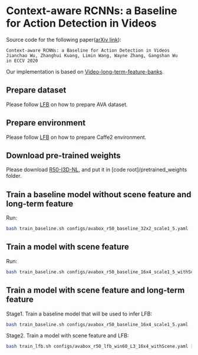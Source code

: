 # Context-aware RCNNs: a Baseline for Action Detection in Videos
Source code for the following paper([arXiv link](https://arxiv.org/abs/2007.09861)):

    Context-aware RCNNs: a Baseline for Action Detection in Videos
    Jianchao Wu, Zhanghui Kuang, Limin Wang, Wayne Zhang, Gangshan Wu
    in ECCV 2020

Our implementation is based on [Video-long-term-feature-banks](https://github.com/facebookresearch/video-long-term-feature-banks).

## Prepare dataset
Please follow [LFB](https://github.com/facebookresearch/video-long-term-feature-banks/blob/master/DATASET.md) on how to prepare AVA dataset.


## Prepare environment
Please follow [LFB](https://github.com/facebookresearch/video-long-term-feature-banks/blob/master/INSTALL.md) on how to prepare Caffe2 environment.

## Download pre-trained weights
Please download [R50-I3D-NL](https://dl.fbaipublicfiles.com/video-long-term-feature-banks/r50_k400_pretrained.pkl), and put it in [code root]/pretrained_weights folder.

## Train a baseline model without scene feature and long-term feature
Run:
```bash
bash train_baseline.sh configs/avabox_r50_baseline_32x2_scale1_5.yaml
```

## Train a model with scene feature
Run:
```bash
bash train_baseline.sh configs/avabox_r50_baseline_16x4_scale1_5_withScene.yaml
```


## Train a model with scene feature and long-term feature
Stage1. Train a baseline model that will be used to infer LFB:
```bash
bash train_baseline.sh configs/avabox_r50_baseline_16x4_scale1_5.yaml
```

Stage2. Train a model with scene feature and LFB:
```bash
bash train_lfb.sh configs/avabox_r50_lfb_win60_L3_16x4_withScene.yaml [path to baseline model weight from step1]
```
